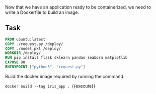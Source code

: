 Now that we have an application ready to be containerized, we need to write a Dockerfile to build an image.

## Task



```dockerfile
FROM ubuntu:latest
COPY ./request.py /deploy/
COPY ./model.pkl /deploy/
WORKDIR /deploy/
RUN pip install flask sklearn pandas seaborn matplotlib
EXPOSE 80
ENTRYPOINT ["python3", "request.py"]
```



Build the docker image required by running the command:

`docker build --tag iris_app . `{{execute}}

